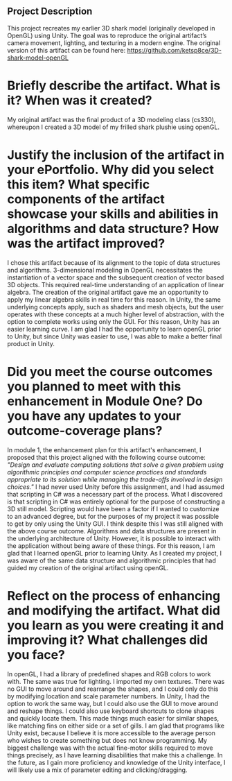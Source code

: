 ## Project Description

This project recreates my earlier 3D shark model (originally developed in OpenGL) using Unity. The goal was to reproduce the original artifact’s camera movement, lighting, and texturing in a modern engine.
The original version of this artifact can be found here:
https://github.com/ketsp8ce/3D-shark-model-openGL

# Briefly describe the artifact. What is it? When was it created?
My original artifact was the final product of a 3D modeling class (cs330), whereupon I created a 3D model of my frilled shark plushie using openGL. 

# Justify the inclusion of the artifact in your ePortfolio. Why did you select this item? What specific components of the artifact showcase your skills and abilities in algorithms and data structure? How was the artifact improved?
I chose this artifact because of its alignment to the topic of data structures and algorithms. 3-dimensional modeling in OpenGL necessitates the instantiation of a vector space and the subsequent creation of vector based 3D objects. This required real-time understanding of an application of linear algebra. The creation of the original artifact gave me an opportunity to apply my linear algebra skills in real time for this reason. In Unity, the same underlying concepts apply, such as shaders and mesh objects, but the user operates with these concepts at a much higher level of abstraction, with the option to complete works using only the GUI. For this reason, Unity has an easier learning curve. I am glad I had the opportunity to learn openGL prior to Unity, but since Unity was easier to use, I was able to make a better final product in Unity. 

# Did you meet the course outcomes you planned to meet with this enhancement in Module One? Do you have any updates to your outcome-coverage plans?
In module 1, the enhancement plan for this artifact's enhancement, I proposed that this project aligned with the following course outcome:
*"Design and evaluate computing solutions that solve a given problem using algorithmic principles and computer science practices and standards appropriate to its solution while managing the trade-offs involved in design choices."*
I had never used Unity before this assignment, and I had assumed that scripting in C# was a necessary part of the process. What I discovered is that scripting in C# was entirely optional for the purpose of constructing a 3D still model. Scripting would have been a factor if I wanted to customize to an advanced degree, but for the purposes of my project it was possible to get by only using the Unity GUI. I think despite this I was still aligned with the above course outcome. Algorithms and data structures are present in the underlying architecture of Unity. However, it is possible to interact with the application without being aware of these things. For this reason, I am glad that I learned openGL prior to learning Unity. As I created my project, I was aware of the same data structure and algorithmic principles that had guided my creation of the original artifact using openGL. 

# Reflect on the process of enhancing and modifying the artifact. What did you learn as you were creating it and improving it? What challenges did you face?
In openGL, I had a library of predefined shapes and RGB colors to work with. The same was true for lighting. I imported my own textures. There was no GUI to move around and rearrange the shapes, and I could only do this by modifying location and scale parameter numbers. In Unity, I had the option to work the same way, but I could also use the GUI to move around and reshape things. I could also use keyboard shortcuts to clone shapes and quickly locate them. This made things much easier for similar shapes, like matching fins on either side or a set of gills. I am glad that programs like Unity exist, because I believe it is more accessible to the average person who wishes to create something but does not know programming. My biggest challenge was with the actual fine-motor skills required to move things precisely, as I have learning disabilities that make this a challenge. In the future, as I gain more proficiency and knowledge of the Unity interface, I will likely use a mix of parameter editing and clicking/dragging.

